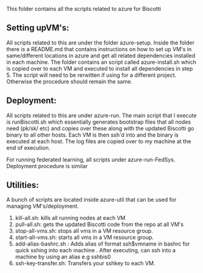 This folder contains all the scripts related to azure for Biscotti 

## Setting upVM's:

All scripts related to this are under the folder azure-setup. Inside the folder there is a README.md that contains instructions on how to set up VM's in same/different locations in azure and get all related dependencies installed in each machine. The folder contains an script called azure-install.sh which is copied over to each VM and executed to install all dependencies in step 5. The script will need to be rerwitten if using for a different project. Otherwise the procedure should remain the same. 

## Deployment:

All scripts related to this are under azure-run. The main script that I execute is runBiscotti.sh which essentially generates bootstrap files that all nodes need (pk/sk/ etc) and copies over these along with the updated Biscotti go binary to all other hosts. Each VM is then ssh'd into and the binary is executed at each host. The log files are copied over to my machine at the end of execution.

For running federated learning, all scripts under azure-run-FedSys. Deployment procedure is similar

## Utilities:
A bunch of scripts are located inside azure-util that can be used for managing VM's/deployment.
1. kill-all.sh: kills all running nodes at each VM
2. pull-all.sh: gets the updated Biscotti code from the repo at all VM's
3. stop-all-vms.sh: stops all vms in a VM resource group.
4. start-all-vms.sh: starts all vms in a VM resource group.
5. add-alias-bashrc.sh : Adds alias of format ssh$vmname in bashrc for quick sshing into each machine . After executing, can ssh into a machine by using an alias e.g sshbis0
6. ssh-key-transfer.sh: Transfers your sshkey to each VM.
